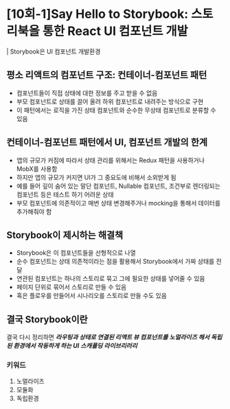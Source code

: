 # [10회-1]Say Hello to Storybook: 스토리북을 통한 React UI 컴포넌트 개발

| Storybook은 UI 컴포넌트 개발환경

## 평소 리액트의 컴포넌트 구조: 컨테이너-컴포넌트 패턴

- 컴포넌트들이 직접 상태에 대한 정보를 주고 받을 수 없음
- 부모 컴포넌트로 상태를 끌어 올려 하위 컴포넌트로 내려주는 방식으로 구현
- 이 패턴에서는 로직을 가진 상태 컴포넌트와 순수한 무상태 컴포넌트로 분류할 수 있음

## 컨테이너-컴포넌트 패턴에서 UI, 컴포넌트 개발의 한계

- 앱의 규모가 커짐에 따라서 상태 관리를 위해서는 Redux 패턴을 사용하거나 MobX를 사용함
- 하지만 앱의 규모가 커지면 UI가 그 중요도에 비해서 소외받게 됨
- 예를 들어 깊이 숨어 있는 말단 컴포넌트, Nullable 컴포넌트, 조건부로 렌더링되는 컴포넌트 등은 테스트 하기 어려운 상태
- 부모 컴포넌트에 의존적이고 매번 상태 변경해주거나 mocking을 통해서 데이터를 추가해줘야 함

## Storybook이 제시하는 해결책

- Storybook은 이 컴포넌트들을 선형적으로 나열
- 순수 컴포넌트는 상태 의존적이라는 점을 활용해서 Storybook에서 가짜 상태를 전달
- 연관된 컴포넌트는 하나의 스토리로 묶고 그에 필요한 상태를 넣어줄 수 있음
- 페이지 단위로 묶어서 스토리로 만들 수 있음
- 혹은 플로우를 만들어서 시나리오를 스토리로 만들 수도 있음

## 결국 Storybook이란

결국 다시 정리하면 **_라우팅과 상태로 연결된 리액트 뷰 컴포넌트를 노멀라이즈 해서 독립된 환경에서 작동하게 하는 UI 스캐폴딩 라이브리러리_**

### 키워드

1. 노멀라이즈
2. 모듈화
3. 독립환경
